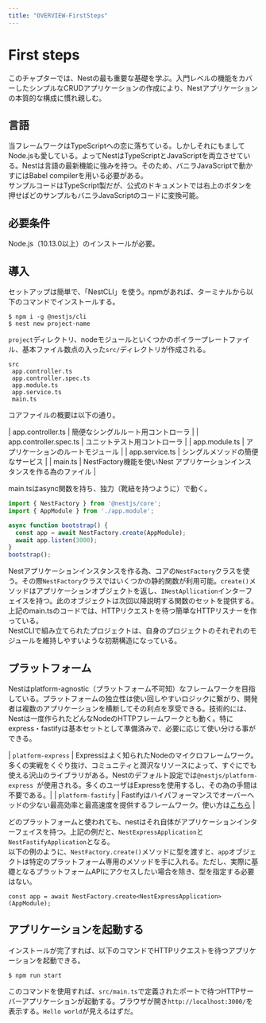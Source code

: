 ```yaml
---
title: "OVERVIEW-FirstSteps"
---
```


# First steps
このチャプターでは、Nestの最も重要な基礎を学ぶ。入門レベルの機能をカバーしたシンプルなCRUDアプリケーションの作成により、Nestアプリケーションの本質的な構成に慣れ親しむ。

## 言語
当フレームワークはTypeScriptへの恋に落ちている。しかしそれにもましてNode.jsも愛している。よってNestはTypeScriptとJavaScriptを両立させている。Nestは言語の最新機能に強みを持つ。そのため、バニラJavaScriptで動かすにはBabel compilerを用いる必要がある。  
サンプルコードはTypeScript製だが、公式のドキュメントでは右上のボタンを押せばどのサンプルもバニラJavaScriptのコードに変換可能。

## 必要条件
Node.js（10.13.0以上）のインストールが必要。

## 導入
セットアップは簡単で、「NestCLI」を使う。npmがあれば、ターミナルから以下のコマンドでインストールする。

```
$ npm i -g @nestjs/cli
$ nest new project-name
```

`project`ディレクトリ、nodeモジュールといくつかのボイラープレートファイル、基本ファイル数点の入った`src/`ディレクトリが作成される。

```
src
 app.controller.ts
 app.controller.spec.ts
 app.module.ts
 app.service.ts
 main.ts
```

コアファイルの概要は以下の通り。

| app.controller.ts | 簡便なシングルルート用コントローラ |
| app.controller.spec.ts | ユニットテスト用コントローラ |
| app.module.ts | アプリケーションのルートモジュール |
| app.service.ts | シングルメソッドの簡便なサービス |
| main.ts | NestFactory機能を使いNest アプリケーションインスタンスを作る為のファイル |

main.tsはasync関数を持ち、独力（靴紐を持つように）で動く。

```ts:main.ts
import { NestFactory } from '@nestjs/core';
import { AppModule } from './app.module';

async function bootstrap() {
  const app = await NestFactory.create(AppModule);
  await app.listen(3000);
}
bootstrap();
```

Nestアプリケーションインスタンスを作る為、コアの`NestFactory`クラスを使う。その際`NestFactory`クラスではいくつかの静的関数が利用可能。`create()`メソッドはアプリケーションオブジェクトを返し、`INestApllication`インターフェイスを持つ。此のオブジェクトは次回以降説明する関数のセットを提供する。上記のmain.tsのコードでは、HTTPリクエストを待つ簡単なHTTPリスナーを作っている。  
NestCLIで組み立てられたプロジェクトは、自身のプロジェクトのそれぞれのモジュールを維持しやすいような初期構造になっている。

## プラットフォーム
Nestはplatform-agnostic（プラットフォーム不可知）なフレームワークを目指している。プラットフォームの独立性は使い回しやすいロジックに繋がり、開発者は複数のアプリケーションを横断してその利点を享受できる。技術的には、Nestは一度作られたどんなNodeのHTTPフレームワークとも動く。特にexpress・fastifyは基本セットとして準備済みで、必要に応じて使い分ける事ができる。

| `platform-express` | Expressはよく知られたNodeのマイクロフレームワーク。 多くの実戦をくぐり抜け、コミュニティと潤沢なリソースによって、すぐにでも使える沢山のライブラリがある。Nestのデフォルト設定では`@nestjs/platform-express `が使用される。多くのユーザはExpressを使用するし、その為の手間は不要である。|
| `platform-fastify` | Fastifyはハイパフォーマンスでオーバーヘッドの少ない最高効率と最高速度を提供するフレームワーク。使い方は[こちら](https://docs.nestjs.com/techniques/performance) |

どのプラットフォームと使われても、nestはそれ自体がアプリケーションインターフェイスを持つ。上記の例だと、`NestExpressApplication`と`NestFastifyApplication`となる。  
以下の例のように、`NestFactory.create()`メソッドに型を渡すと、`app`オブジェクトは特定のプラットフォーム専用のメソッドを手に入れる。ただし、実際に基礎となるプラットフォームAPIにアクセスしたい場合を除き、型を指定する必要はない。

`const app = await NestFactory.create<NestExpressApplication>(AppModule);`

## アプリケーションを起動する
インストールが完了すれば、以下のコマンドでHTTPリクエストを待つアプリケーションを起動できる。

`$ npm run start`

このコマンドを使用すれば、`src/main.ts`で定義されたポートで待つHTTPサーバーアプリケーションが起動する。ブラウザが開き`http://localhost:3000/`を表示する。`Hello world`が見えるはずだ。